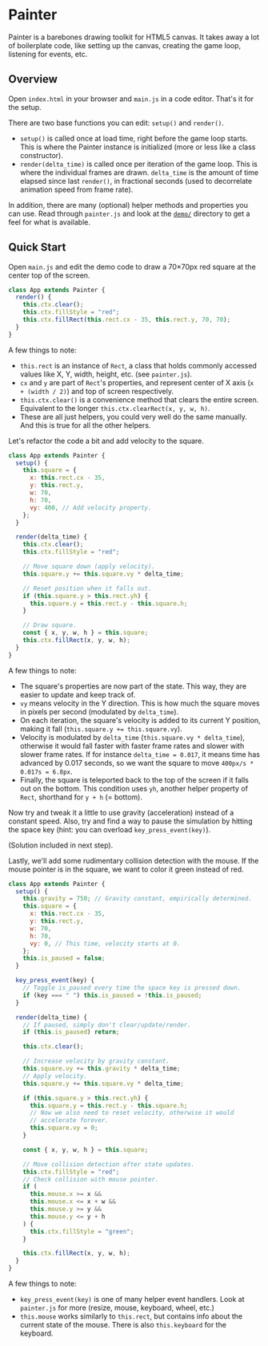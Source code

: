 # Painter

Painter is a barebones drawing toolkit for HTML5 canvas. It takes away
a lot of boilerplate code, like setting up the canvas, creating the game
loop, listening for events, etc.

## Overview

Open `index.html` in your browser and `main.js` in a code editor. That's
it for the setup.

There are two base functions you can edit: `setup()` and `render()`.

- `setup()` is called once at load time, right before the game loop
  starts. This is where the Painter instance is initialized (more or
  less like a class constructor).
- `render(delta_time)` is called once per iteration of the game loop.
  This is where the individual frames are drawn. `delta_time` is the
  amount of time elapsed since last `render()`, in fractional seconds
  (used to decorrelate animation speed from frame rate).

In addition, there are many (optional) helper methods and properties
you can use. Read through `painter.js` and look at the [`demo/`](/demo/)
directory to get a feel for what is available.

## Quick Start

Open `main.js` and edit the demo code to draw a 70×70px red square
at the center top of the screen.

```javascript
class App extends Painter {
  render() {
    this.ctx.clear();
    this.ctx.fillStyle = "red";
    this.ctx.fillRect(this.rect.cx - 35, this.rect.y, 70, 70);
  }
}
```

A few things to note:

- `this.rect` is an instance of `Rect`, a class that holds commonly
  accessed values like X, Y, width, height, etc. (see `painter.js`).
- `cx` and `y` are part of `Rect`'s properties, and represent center of
  X axis (`x + (width / 2)`) and top of screen respectively.
- `this.ctx.clear()` is a convenience method that clears the entire
  screen. Equivalent to the longer `this.ctx.clearRect(x, y, w, h)`.
- These are all just helpers, you could very well do the same manually.
  And this is true for all the other helpers.

Let's refactor the code a bit and add velocity to the square.

```javascript
class App extends Painter {
  setup() {
    this.square = {
      x: this.rect.cx - 35,
      y: this.rect.y,
      w: 70,
      h: 70,
      vy: 400, // Add velocity property.
    };
  }

  render(delta_time) {
    this.ctx.clear();
    this.ctx.fillStyle = "red";

    // Move square down (apply velocity).
    this.square.y += this.square.vy * delta_time;

    // Reset position when it falls out.
    if (this.square.y > this.rect.yh) {
      this.square.y = this.rect.y - this.square.h;
    }

    // Draw square.
    const { x, y, w, h } = this.square;
    this.ctx.fillRect(x, y, w, h);
  }
}
```

A few things to note:

- The square's properties are now part of the state. This way, they are
  easier to update and keep track of.
- `vy` means velocity in the Y direction. This is how much the square
  moves in pixels per second (modulated by `delta_time`).
- On each iteration, the square's velocity is added to its current Y
  position, making it fall (`this.square.y += this.square.vy`).
- Velocity is modulated by `delta_time` (`this.square.vy * delta_time`),
  otherwise it would fall faster with faster frame rates and slower with
  slower frame rates. If for instance `delta_time = 0.017`, it means
  time has advanced by 0.017 seconds, so we want the square to move
  `400px/s * 0.017s = 6.8px`.
- Finally, the square is teleported back to the top of the screen if it
  falls out on the bottom. This condition uses `yh`, another helper
  property of `Rect`, shorthand for `y + h` (= bottom).

Now try and tweak it a little to use gravity (acceleration) instead of
a constant speed. Also, try and find a way to pause the simulation by
hitting the space key (hint: you can overload `key_press_event(key)`).

(Solution included in next step).

Lastly, we'll add some rudimentary collision detection with the mouse.
If the mouse pointer is in the square, we want to color it green instead
of red.

```javascript
class App extends Painter {
  setup() {
    this.gravity = 750; // Gravity constant, empirically determined.
    this.square = {
      x: this.rect.cx - 35,
      y: this.rect.y,
      w: 70,
      h: 70,
      vy: 0, // This time, velocity starts at 0.
    };
    this.is_paused = false;
  }

  key_press_event(key) {
    // Toggle is_paused every time the space key is pressed down.
    if (key === " ") this.is_paused = !this.is_paused;
  }

  render(delta_time) {
    // If paused, simply don't clear/update/render.
    if (this.is_paused) return;

    this.ctx.clear();

    // Increase velocity by gravity constant.
    this.square.vy += this.gravity * delta_time;
    // Apply velocity.
    this.square.y += this.square.vy * delta_time;

    if (this.square.y > this.rect.yh) {
      this.square.y = this.rect.y - this.square.h;
      // Now we also need to reset velocity, otherwise it would
      // accelerate forever.
      this.square.vy = 0;
    }

    const { x, y, w, h } = this.square;

    // Move collision detection after state updates.
    this.ctx.fillStyle = "red";
    // Check collision with mouse pointer.
    if (
      this.mouse.x >= x &&
      this.mouse.x <= x + w &&
      this.mouse.y >= y &&
      this.mouse.y <= y + h
    ) {
      this.ctx.fillStyle = "green";
    }

    this.ctx.fillRect(x, y, w, h);
  }
}
```

A few things to note:

- `key_press_event(key)` is one of many helper event handlers. Look
  at `painter.js` for more (resize, mouse, keyboard, wheel, etc.)
- `this.mouse` works similarly to `this.rect`, but contains info about
  the current state of the mouse. There is also `this.keyboard` for the
  keyboard.
